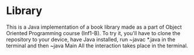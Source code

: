 # Library
This is a Java implementation of a book library made as a part of Object Oriented Programming course (Inf1-B).
To try it, you'll have to clone the repository to your device, have Java installed, run ~javac *.java in the terminal and then ~java Main 
All the interaction takes place in the terminal.
 

